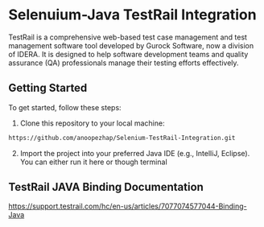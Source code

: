 # Selenuium-Java TestRail Integration
TestRail is a comprehensive web-based test case management and test management software tool developed by Gurock Software, now a division of IDERA. It is designed to help software development teams and quality assurance (QA) professionals manage their testing efforts effectively.
## Getting Started
To get started, follow these steps:

1. Clone this repository to your local machine:

```bash
https://github.com/anoopezhap/Selenium-TestRail-Integration.git
```
2. Import the project into your preferred Java IDE (e.g., IntelliJ, Eclipse). You can either run it here or though terminal

## TestRail JAVA Binding Documentation
https://support.testrail.com/hc/en-us/articles/7077074577044-Binding-Java

